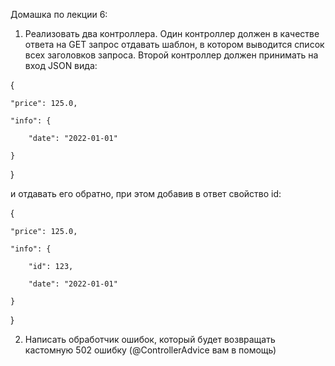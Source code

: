 Домашка по лекции 6:
1) Реализовать два контроллера. Один контроллер должен в качестве ответа на GET запрос отдавать шаблон, в котором выводится список всех заголовков запроса. Второй контроллер должен принимать на вход JSON вида:

{

    "price": 125.0,

    "info": {

        "date": "2022-01-01"

    }

}

и отдавать его обратно, при этом добавив в ответ свойство id:

{

    "price": 125.0,

    "info": {

        "id": 123,

        "date": "2022-01-01"

    }

}

2) Написать обработчик ошибок, который будет возвращать кастомную 502 ошибку (@ControllerAdvice вам в помощь)
